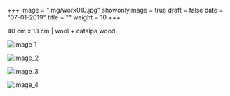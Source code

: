 +++
image = "img/work010.jpg"
showonlyimage = true
draft = false
date = "07-01-2019"
title = ""
weight = 10
+++

40 cm x 13 cm | wool + catalpa wood

![image_1][1]

![image_2][2]

![image_3][3]

![image_4][4]

[1]: /img/work_10/image_1.jpg
[2]: /img/work_10/image_2.jpg
[3]: /img/work_10/image_3.jpg
[4]: /img/work_10/image_4.jpg 
